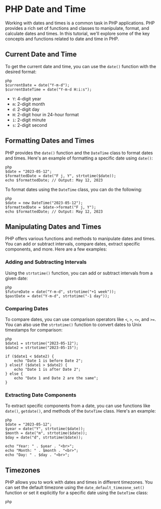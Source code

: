 # PHP Date and Time

Working with dates and times is a common task in PHP applications. PHP provides a rich set of functions and classes to manipulate, format, and calculate dates and times. In this tutorial, we'll explore some of the key concepts and functions related to date and time in PHP.

## Current Date and Time

To get the current date and time, you can use the `date()` function with the desired format:

`````````
php
$currentDate = date("Y-m-d");
$currentDateTime = date("Y-m-d H:i:s");
`````````

- `Y`: 4-digit year
- `m`: 2-digit month
- `d`: 2-digit day
- `H`: 2-digit hour in 24-hour format
- `i`: 2-digit minute
- `s`: 2-digit second

## Formatting Dates and Times

PHP provides the `date()` function and the `DateTime` class to format dates and times. Here's an example of formatting a specific date using `date()`:

`````````
php
$date = "2023-05-12";
$formattedDate = date("F j, Y", strtotime($date));
echo $formattedDate; // Output: May 12, 2023
`````````

To format dates using the `DateTime` class, you can do the following:

`````````
php
$date = new DateTime("2023-05-12");
$formattedDate = $date->format("F j, Y");
echo $formattedDate; // Output: May 12, 2023
`````````

## Manipulating Dates and Times

PHP offers various functions and methods to manipulate dates and times. You can add or subtract intervals, compare dates, extract specific components, and more. Here are a few examples:

### Adding and Subtracting Intervals

Using the `strtotime()` function, you can add or subtract intervals from a given date:

`````````
php
$futureDate = date("Y-m-d", strtotime("+1 week"));
$pastDate = date("Y-m-d", strtotime("-1 day"));
`````````

### Comparing Dates

To compare dates, you can use comparison operators like `<`, `>`, `<=`, and `>=`. You can also use the `strtotime()` function to convert dates to Unix timestamps for comparison:

`````````
php
$date1 = strtotime("2023-05-12");
$date2 = strtotime("2023-05-15");

if ($date1 < $date2) {
    echo "Date 1 is before Date 2";
} elseif ($date1 > $date2) {
    echo "Date 1 is after Date 2";
} else {
    echo "Date 1 and Date 2 are the same";
}
`````````

### Extracting Date Components

To extract specific components from a date, you can use functions like `date()`, `getdate()`, and methods of the `DateTime` class. Here's an example:

`````````
php
$date = "2023-05-12";
$year = date("Y", strtotime($date));
$month = date("m", strtotime($date));
$day = date("d", strtotime($date));

echo "Year: " . $year . "<br>";
echo "Month: " . $month . "<br>";
echo "Day: " . $day . "<br>";
`````````

## Timezones

PHP allows you to work with dates and times in different timezones. You can set the default timezone using the `date_default_timezone_set()` function or set it explicitly for a specific date using the `DateTime` class:

`````````
php

